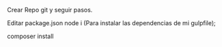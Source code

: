 Crear Repo git y seguir pasos.


Editar package.json
node i (Para instalar las dependencias de mi gulpfile);

composer install

